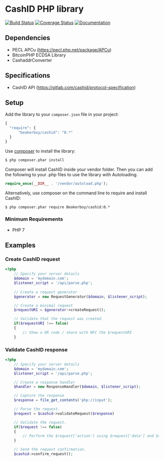 # CashID PHP library
[![Build Status](https://travis-ci.org/Beakerboy/CashID.svg?branch=master)](https://travis-ci.org/Beakerboy/CashID)
[![Coverage Status](https://coveralls.io/repos/github/Beakerboy/CashID/badge.svg?branch=master)](https://coveralls.io/github/Beakerboy/CashID?branch=master)
[![Documentation](https://codedocs.xyz/Beakerboy/CashID.svg)](https://codedocs.xyz/Beakerboy/CashID/)


## Dependencies

- PECL APCu (https://pecl.php.net/package/APCu)
- BitcoinPHP ECDSA Library
- CashaddrConverter

## Specifications
- CashID API (https://gitlab.com/cashid/protocol-specification)

## Setup

 Add the library to your `composer.json` file in your project:

```javascript
{
  "require": {
      "beakerboy/cashid": "0.*"
  }
}
```

Use [composer](http://getcomposer.org) to install the library:

```bash
$ php composer.phar install
```

Composer will install CashID inside your vendor folder. Then you can add the following to your
.php files to use the library with Autoloading.

```php
require_once(__DIR__ . '/vendor/autoload.php');
```

Alternatively, use composer on the command line to require and install CashID:

```
$ php composer.phar require Beakerboy/cashid:0.*
```

### Minimum Requirements
 * PHP 7

## Examples

### Create CashID request

```PHP
<?php
    // Specify your server details
    $domain = 'mydomain.com';
    $listener_script = '/api/parse.php';
    
    // Create a request generator
    $generator = new RequestGenerator($domain, $listener_script);

    // Create a minimal request
    $requestURI = $generator->createRequest();

    // Validate that the request was created
    if($requestURI !== false)
    {
        // Show a QR code / share with NFC the $requestURI
    }
```

### Validate CashID response

```PHP
<?php
    // Specify your server details
    $domain = 'mydomain.com';
    $listener_script = '/api/parse.php';

    // Create a response handler
    $handler = new ResponseHandler($domain, $listener_script);

    // Capture the response
    $response = file_get_contents('php://input');

    // Parse the request.
    $request = $cashid->validateRequest($response)

    // Validate the request.
    if($request !== false)
    {
        // Perform the $request['action'] using $request['data'] and $request['metadata'].
    }

    // Send the request confirmation.
    $cashid->confirm_request();
```
